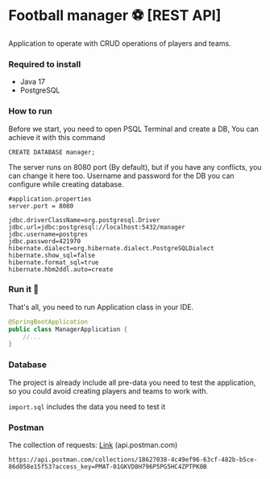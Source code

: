 # Football manager ⚽️ [REST API]

Application to operate with CRUD operations of players and teams.

### Required to install

- Java 17
- PostgreSQL

### How to run

Before we start, you need to open PSQL Terminal and create a DB,
You can achieve it with this command

```
CREATE DATABASE manager;
```

The server runs on 8080 port (By default), but if you have any conflicts, you can change it here too.
Username and password for the DB you can configure while creating database.

```
#application.properties
server.port = 8080

jdbc.driverClassName=org.postgresql.Driver
jdbc.url=jdbc:postgresql://localhost:5432/manager
jdbc.username=postgres
jdbc.password=421970
hibernate.dialect=org.hibernate.dialect.PostgreSQLDialect
hibernate.show_sql=false
hibernate.format_sql=true
hibernate.hbm2ddl.auto=create
```
### Run it 🚀

That's all, you need to run Application class in your IDE.

```java
@SpringBootApplication
public class ManagerApplication {
    //...
}
```

### Database

The project is already include all pre-data you need to test the application,
so you could avoid creating players and teams to work with. 

`import.sql` includes the data you need to test it

### Postman

The collection of requests: [Link](https://api.postman.com/collections/18627038-4c49ef96-63cf-482b-b5ce-86d058e15f53?access_key=PMAT-01GKVD8H796P5PG5HC4ZPTPK0B) (api.postman.com)

`https://api.postman.com/collections/18627038-4c49ef96-63cf-482b-b5ce-86d058e15f53?access_key=PMAT-01GKVD8H796P5PG5HC4ZPTPK0B`
